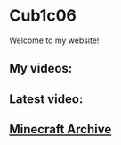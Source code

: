 # Cub1c06
Welcome to my website!


## My videos:


## Latest video:

## [Minecraft Archive](mrnobody326.github.io/minearchive)




